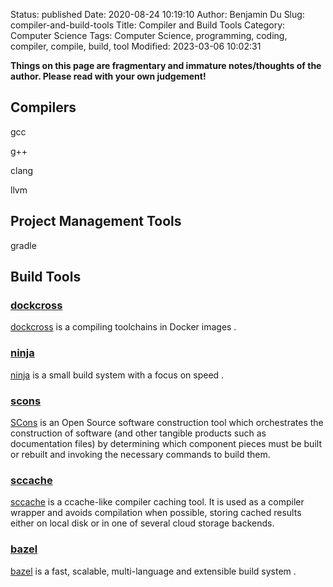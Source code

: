 Status: published
Date: 2020-08-24 10:19:10
Author: Benjamin Du
Slug: compiler-and-build-tools
Title: Compiler and Build Tools
Category: Computer Science
Tags: Computer Science, programming, coding, compiler, compile, build, tool
Modified: 2023-03-06 10:02:31

**Things on this page are fragmentary and immature notes/thoughts of the author. Please read with your own judgement!**

## Compilers

gcc 

g++ 

clang 

llvm

## Project Management Tools

gradle


## Build Tools

### [dockcross](https://github.com/dockcross/dockcross)
[dockcross](https://github.com/dockcross/dockcross)
is a compiling toolchains in Docker images
.

### [ninja](https://github.com/ninja-build/ninja)
[ninja](https://github.com/ninja-build/ninja)
is a small build system with a focus on speed
.

### [scons](https://github.com/SCons/scons)
[SCons](https://github.com/SCons/scons)
is an Open Source software construction tool 
which orchestrates the construction of software 
(and other tangible products such as documentation files) 
by determining which component pieces must be built or rebuilt 
and invoking the necessary commands to build them.

### [sccache](https://github.com/mozilla/sccache)
[sccache](https://github.com/mozilla/sccache)
is a ccache-like compiler caching tool. 
It is used as a compiler wrapper and avoids compilation when possible, 
storing cached results either on local disk or in one of several cloud storage backends.

### [bazel](https://github.com/bazelbuild/bazel)
[bazel](https://github.com/bazelbuild/bazel)
is a fast, scalable, multi-language and extensible build system
.

